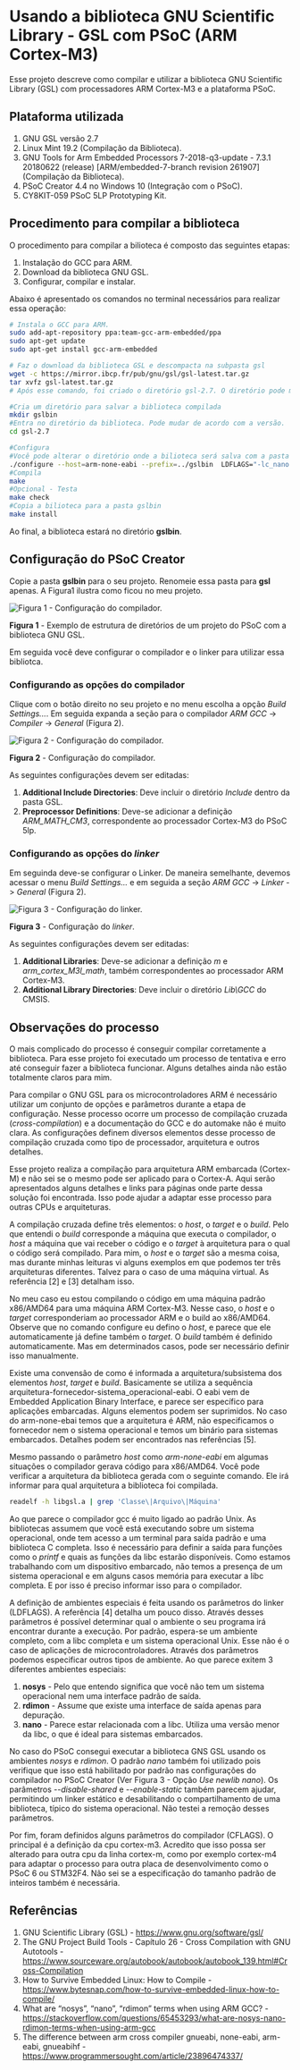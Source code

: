 # Usando a biblioteca GNU Scientific Library - GSL com PSoC (ARM Cortex-M3)

Esse projeto descreve como compilar e utilizar a biblioteca GNU Scientific Library (GSL) com processadores ARM Cortex-M3 e a plataforma PSoC.

## Plataforma utilizada

1. GNU GSL versão 2.7
2. Linux Mint 19.2 (Compilação da Biblioteca).
3. GNU Tools for Arm Embedded Processors 7-2018-q3-update -  7.3.1 20180622 (release) [ARM/embedded-7-branch revision 261907] (Compilação da Biblioteca).
4. PSoC Creator 4.4 no Windows 10 (Integração com o PSoC).
5. CY8KIT-059 PSoC 5LP Prototyping Kit.

## Procedimento para compilar a biblioteca

O procedimento para compilar a bilioteca é composto das seguintes etapas:

1. Instalação do GCC para ARM.
2. Download da biblioteca GNU GSL.
3. Configurar, compilar e instalar.

Abaixo é apresentado os comandos no terminal necessários para realizar essa operação:

```sh
# Instala o GCC para ARM.
sudo add-apt-repository ppa:team-gcc-arm-embedded/ppa
sudo apt-get update
sudo apt-get install gcc-arm-embedded

# Faz o download da biblioteca GSL e descompacta na subpasta gsl
wget -c https://mirror.ibcp.fr/pub/gnu/gsl/gsl-latest.tar.gz
tar xvfz gsl-latest.tar.gz
# Após esse comando, foi criado o diretório gsl-2.7. O diretório pode mudar de acordo com a versão.

#Cria um diretório para salvar a biblioteca compilada
mkdir gslbin
#Entra no diretório da biblioteca. Pode mudar de acordo com a versão.
cd gsl-2.7

#Configura
#Você pode alterar o diretório onde a bilioteca será salva com a pasta definida no argumento --prefix
./configure --host=arm-none-eabi --prefix=../gslbin  LDFLAGS="-lc_nano -lnosys -specs=nosys.specs" --disable-shared --enable-static  CFLAGS="-mcpu=cortex-m3 -DSIZEOF_LONG=4 -DSIZEOF_LONG_LONG=8"
#Compila
make
#Opcional - Testa
make check
#Copia a bilioteca para a pasta gslbin
make install
```

Ao final, a biblioteca estará no diretório **gslbin**.

## Configuração do PSoC Creator

Copie a pasta **gslbin** para o seu projeto. Renomeie essa pasta para **gsl** apenas. A Figura1 ilustra como ficou no meu projeto.

![Figura 1 - Configuração do compilador.](folderexample.jpg "Figura 1 - Configuração do compilador.")

**Figura 1** - Exemplo de estrutura de diretórios de um projeto do PSoC com a biblioteca GNU GSL.

Em seguida você deve configurar o compilador e o linker para utilizar essa bibliotca. 

### Configurando as opções do compilador

Clique com o botão direito no seu projeto e no menu escolha a opção *Build Settings...*. Em seguida expanda a seção para o compilador *ARM GCC* -> *Compiler* -> *General* (Figura 2).

![Figura 2 - Configuração do compilador.](compilersettings.png "Figura 2 - Configuração do compilador.")

**Figura 2** - Configuração do compilador.

As seguintes configurações devem ser editadas:

1. **Additional Include Directories**: Deve incluir o diretório *Include* dentro da pasta GSL.
2. **Preprocessor Definitions**: Deve-se adicionar a definição *ARM_MATH_CM3*, correspondente ao processador Cortex-M3 do PSoC 5lp.

### Configurando as opções do *linker*

Em seguinda deve-se configurar o Linker. De maneira semelhante, devemos acessar o menu *Build Settings...* e em seguida a seção *ARM GCC* -> *Linker* -> *General* (Figura 2).

![Figura 3 - Configuração do linker.](linkersettings.png "Figura 3 - Configuração do linker.")

**Figura 3** - Configuração do *linker*.

As seguintes configurações devem ser editadas:

1. **Additional Libraries**: Deve-se adicionar a definição *m* e *arm_cortex_M3l_math*, também correspondentes ao processador ARM Cortex-M3.
2. **Additional Library Directories**: Deve incluir o diretório *Lib\GCC* do CMSIS.

## Observações do processo

O mais complicado do processo é conseguir compilar corretamente a biblioteca. Para esse projeto foi executado um processo de tentativa e erro até conseguir fazer a biblioteca funcionar. Alguns detalhes ainda não estão totalmente claros para mim.

Para compilar o GNU GSL para os microcontroladores ARM é necessário utilizar um conjunto de opções e parâmetros durante a etapa de configuração. Nesse processo ocorre um processo de compilação cruzada (*cross-compilation*) e a documentação do GCC e do automake não é muito clara. As configurações definem diversos elementos desse processo de compilação cruzada como tipo de processador, arquitetura e outros detalhes.

Esse projeto realiza a compilação para arquitetura ARM embarcada (Cortex-M) e não sei se o mesmo pode ser aplicado para o Cortex-A. Aqui serão apresentados alguns detalhes e links para páginas onde parte dessa solução foi encontrada. Isso pode ajudar a adaptar esse processo para outras CPUs e arquiteturas.

A compilação cruzada define três elementos: o *host*, o *target* e o *build*. Pelo que entendi o *build* corresponde a máquina que executa o compilador, o *host* a máquina que vai receber o código e o *target* à arquitetura para o qual o código será compilado. Para mim, o *host* e o *target* são a mesma coisa, mas durante minhas leituras vi alguns exemplos em que podemos ter três arquiteturas diferentes. Talvez para o caso de uma máquina virtual. As referência [2] e [3] detalham isso.

No meu caso eu estou compilando o código em uma máquina padrão x86/AMD64 para uma máquina ARM Cortex-M3. Nesse caso, o *host* e o *target* corresponderiam ao processador ARM e o build ao x86/AMD64. Observe que no comando configure eu defino o *host*, e parece que ele automaticamente já define também o *target*. O *build* também é definido automaticamente. Mas em determinados casos, pode ser necessário definir isso manualmente.

Existe uma convensão de como é informada a arquitetura/subsistema dos elementos *host*, *target* e *build*. Basicamente se utiliza a sequência arquitetura-fornecedor-sistema_operacional-eabi. O eabi vem de Embedded Application Binary Interface, e parece ser específico para aplicações embarcadas. Alguns elementos podem ser suprimidos. No caso do arm-none-ebai temos que a arquitetura é ARM, não especificamos o fornecedor nem o sistema operacional e temos um binário para sistemas embarcados. Detalhes podem ser encontrados nas referências [5].

Mesmo passando o parâmetro *host* como *arm-none-eabi* em algumas situações o compilador gerava código para x86/AMD64. Você pode verificar a arquitetura da biblioteca gerada com o seguinte comando. Ele irá informar para qual arquitetura a biblioteca foi compilada.

```sh
readelf -h libgsl.a | grep 'Classe\|Arquivo\|Máquina' 
```

Ao que parece o compilador gcc é muito ligado ao padrão Unix. As bibliotecas assumem que você está executando sobre um sistema operacional, onde tem acesso a um terminal para saída padrão e uma biblioteca C completa. Isso é necessário para definir a saída para funções como o *printf* e quais as funções da libc estarão disponíveis. Como estamos trabalhando com um dispositivo embarcado, não temos a presença de um sistema operacional e em alguns casos memória para executar a libc completa. E por isso é preciso informar isso para o compilador.

A definição de ambientes especiais é feita usando os parâmetros do linker (LDFLAGS). A referência [4] detalha um pouco disso. Através desses parâmetros é possível determinar qual o ambiente o seu programa irá encontrar durante a execução. Por padrão, espera-se um ambiente completo, com a libc completa e um sistema operacional Unix. Esse não é o caso de aplicações de microcontroladores. Através dos parâmetros podemos especificar outros tipos de ambiente. Ao que parece exitem 3 diferentes ambientes especiais:

1. **nosys** - Pelo que entendo significa que você não tem um sistema operacional nem uma interface padrão de saída.
2. **rdimon** - Assume que existe uma interface de saída apenas para depuração.
3. **nano** - Parece estar relacionada com a libc. Utiliza uma versão menor da libc, o que é ideal para sistemas embarcados.

No caso do PSoC consegui executar a biblioteca GNS GSL usando os ambientes *nosys* e *rdimon*. O padrão *nano* também foi utilizado pois verifique que isso está habilitado por padrão nas configurações do compilador no PSoC Creator (Ver Figura 3 - Opção *Use newlib nano*). Os parâmetros *--disable-shared* e *--enable-static* também parecem ajudar, permitindo um linker estático e desabilitando o compartilhamento de uma biblioteca, típico do sistema operacional. Não testei a remoção desses parâmetros.

Por fim, foram definidos alguns parâmetros do compilador (CFLAGS). O principal é a definição da cpu cortex-m3. Acredito que isso possa ser alterado para outra cpu da linha cortex-m, como por exemplo cortex-m4 para adaptar o processo para outra placa de desenvolvimento como o PSoC 6 ou STM32F4. Não sei se a especificação do tamanho padrão de inteiros também é necessária.

## Referências

1. GNU Scientific Library (GSL) - https://www.gnu.org/software/gsl/
2. The GNU Project Build Tools - Capítulo 26 - Cross Compilation with GNU Autotools - https://www.sourceware.org/autobook/autobook/autobook_139.html#Cross-Compilation
3. How to Survive Embedded Linux: How to Compile - https://www.bytesnap.com/how-to-survive-embedded-linux-how-to-compile/
4. What are “nosys”, “nano”, “rdimon” terms when using ARM GCC? - https://stackoverflow.com/questions/65453293/what-are-nosys-nano-rdimon-terms-when-using-arm-gcc
5. The difference between arm cross compiler gnueabi, none-eabi, arm-eabi, gnueabihf - https://www.programmersought.com/article/23896474337/